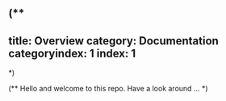 (**
---
title: Overview
category: Documentation
categoryindex: 1
index: 1
---
*)


(**
Hello and welcome to this repo. Have a look around ...
*)
